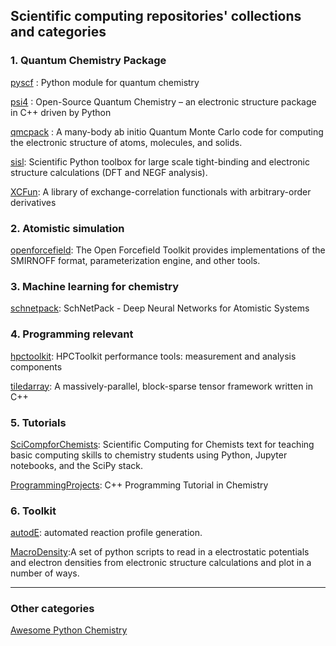 ## Scientific computing repositories' collections and categories 

### 1. Quantum Chemistry Package

[pyscf](https://github.com/pyscf/pyscf) : Python module for quantum chemistry

[psi4](https://github.com/psi4/psi4) : Open-Source Quantum Chemistry – an electronic structure package in C++ driven by Python

[qmcpack](https://github.com/QMCPACK/qmcpack ) : A many-body ab initio Quantum Monte Carlo code for computing the electronic structure of atoms, molecules, and solids.

[sisl](https://github.com/zerothi/sisl): Scientific Python toolbox for large scale tight-binding and electronic structure calculations (DFT and NEGF analysis).

[XCFun](https://github.com/dftlibs/xcfun): A library of exchange-correlation functionals with arbitrary-order derivatives

### 2. Atomistic simulation

[openforcefield](https://github.com/openforcefield/openforcefield): The Open Forcefield Toolkit provides implementations of the SMIRNOFF format, parameterization engine, and other tools. 

### 3. Machine learning for chemistry

[schnetpack](https://github.com/atomistic-machine-learning/schnetpack): SchNetPack - Deep Neural Networks for Atomistic Systems

### 4. Programming relevant

[hpctoolkit](https://github.com/HPCToolkit/hpctoolkit ): HPCToolkit performance tools: measurement and analysis components

[tiledarray](https://github.com/ValeevGroup/tiledarray): A massively-parallel, block-sparse tensor framework written in C++

### 5. Tutorials 

[SciCompforChemists](https://github.com/weisscharlesj/SciCompforChemists): Scientific Computing for Chemists text for teaching basic computing skills to chemistry students using Python, Jupyter notebooks, and the SciPy stack.

[ProgrammingProjects](https://github.com/CrawfordGroup/ProgrammingProjects): C++ Programming Tutorial in Chemistry

### 6. Toolkit

[autodE](https://github.com/duartegroup/autodE): automated reaction profile generation.

[MacroDensity](https://github.com/WMD-group/MacroDensity):A set of python scripts to read in a electrostatic potentials and electron densities from electronic structure calculations and plot in a number of ways.



----

### Other categories 

[Awesome Python Chemistry](https://github.com/lmmentel/awesome-python-chemistry )

